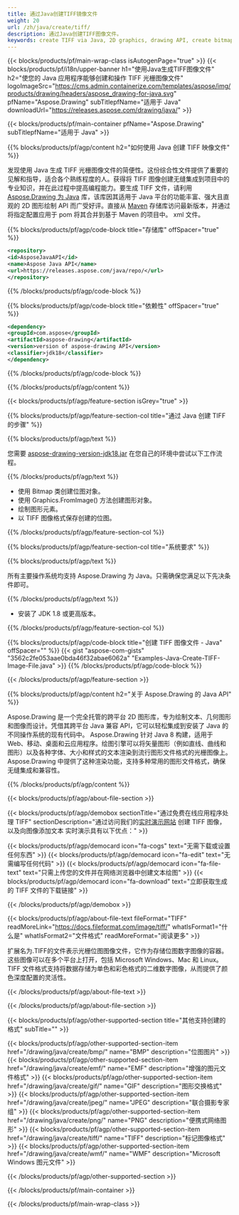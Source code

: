 ```yaml
---
title: 通过Java创建TIFF镜像文件
weight: 20
url: /zh/java/create/tiff/
description: 通过Java创建TIFF图像文件。
keywords: create TIFF via Java, 2D graphics, drawing API, create bitmap in Java, Drawing 适用于 Java, save bitmap, save TIFF image, cross-platform 2D graphic library, Bitmap class, vector graphics drawing, draw text, rendering raster images, TIFF image file
---
```


{{< blocks/products/pf/main-wrap-class isAutogenPage="true" >}}
{{< blocks/products/pf/i18n/upper-banner h1="使用Java生成TIFF图像文件" h2="使您的 Java 应用程序能够创建和操作 TIFF 光栅图像文件" logoImageSrc="https://cms.admin.containerize.com/templates/aspose/img/products/drawing/headers/aspose_drawing-for-java.svg" pfName="Aspose.Drawing" subTitlepfName="适用于 Java" downloadUrl="https://releases.aspose.com/drawing/java/" >}}

{{< blocks/products/pf/main-container pfName="Aspose.Drawing" subTitlepfName="适用于 Java" >}}


{{% blocks/products/pf/agp/content h2="如何使用 Java 创建 TIFF 映像文件" %}}

发现使用 Java 生成 TIFF 光栅图像文件的简便性。这份综合性文件提供了重要的见解和指导，适合各个熟练程度的人。获得将 TIFF 图像创建无缝集成到项目中的专业知识，并在此过程中提高编程能力。要生成 TIFF 文件，请利用 [Aspose.Drawing 为 Java](https://products.aspose.com/drawing/java) 库，该库因其适用于 Java 平台的功能丰富、强大且直观的 2D 图形绘制 API 而广受好评。直接从 [Maven](https://releases.aspose.com/java/repo/com/aspose/aspose-drawing/) 存储库访问最新版本，并通过将指定配置应用于 pom 将其合并到基于 Maven 的项目中。 xml 文件。

{{% blocks/products/pf/agp/code-block title="存储库" offSpacer="true" %}}

```xml
<repository>
<id>AsposeJavaAPI</id>
<name>Aspose Java API</name>
<url>https://releases.aspose.com/java/repo/</url>
</repository>
```

{{% /blocks/products/pf/agp/code-block %}}

{{% blocks/products/pf/agp/code-block title="依赖性" offSpacer="true" %}}

```xml
<dependency>
<groupId>com.aspose</groupId>
<artifactId>aspose-drawing</artifactId>
<version>version of aspose-drawing API</version>
<classifier>jdk18</classifier>
</dependency>
```

{{% /blocks/products/pf/agp/code-block %}}

{{% /blocks/products/pf/agp/content %}}


{{< blocks/products/pf/agp/feature-section isGrey="true" >}}

{{% blocks/products/pf/agp/feature-section-col title="通过 Java 创建 TIFF 的步骤" %}}

{{% blocks/products/pf/agp/text %}}

您需要 [aspose-drawing-version-jdk18.jar](https://releases.aspose.com/drawing/java/) 在您自己的环境中尝试以下工作流程。

{{% /blocks/products/pf/agp/text %}}

+ 使用 Bitmap 类创建位图对象。
+ 使用 Graphics.FromImage() 方法创建图形对象。
+ 绘制图形元素。
+ 以 TIFF 图像格式保存创建的位图。

{{% /blocks/products/pf/agp/feature-section-col %}}

{{% blocks/products/pf/agp/feature-section-col title="系统要求" %}}

{{% blocks/products/pf/agp/text %}}

所有主要操作系统均支持 Aspose.Drawing 为 Java。只需确保您满足以下先决条件即可。

{{% /blocks/products/pf/agp/text %}}

- 安装了 JDK 1.8 或更高版本。

{{% /blocks/products/pf/agp/feature-section-col %}}

{{% blocks/products/pf/agp/code-block title="创建 TIFF 图像文件 - Java" offSpacer="" %}}
{{< gist "aspose-com-gists" "3562c2fe053aae0bda46f32abae6062a" "Examples-Java-Create-TIFF-Image-File.java" >}}
{{% /blocks/products/pf/agp/code-block %}}

{{< /blocks/products/pf/agp/feature-section >}}


<!-- aboutfile Starts -->

{{% blocks/products/pf/agp/content h2="关于 Aspose.Drawing 的 Java API" %}}

Aspose.Drawing 是一个完全托管的跨平台 2D 图形库，专为绘制文本、几何图形和图像而设计。凭借其跨平台 Java 兼容 API，它可以轻松集成到安装了 Java 的不同操作系统的现有代码中。 Aspose.Drawing 针对 Java 8 构建，适用于 Web、移动、桌面和云应用程序。绘图引擎可以将矢量图形（例如直线、曲线和图形）以及各种字体、大小和样式的文本渲染到流行图形文件格式的光栅图像上。 Aspose.Drawing 中提供了这种渲染功能，支持多种常用的图形文件格式，确保无缝集成和兼容性。

{{% /blocks/products/pf/agp/content %}}


{{< blocks/products/pf/agp/about-file-section >}}

{{< blocks/products/pf/agp/demobox sectionTitle="通过免费在线应用程序处理 TIFF" sectionDescription="通过访问我们的[实时演示网站](https://products.aspose.app/drawing) 创建 TIFF 图像，以及向图像添加文本 实时演示具有以下优点：" >}}

{{< blocks/products/pf/agp/democard icon="fa-cogs" text="无需下载或设置任何东西" >}}
{{< blocks/products/pf/agp/democard icon="fa-edit" text="无需编写任何代码" >}}
{{< blocks/products/pf/agp/democard icon="fa-file-text" text="只需上传您的文件并在网络浏览器中创建文本绘图" >}}
{{< blocks/products/pf/agp/democard icon="fa-download" text="立即获取生成的 TIFF 文件的下载链接" >}}

{{< /blocks/products/pf/agp/demobox >}}

{{< blocks/products/pf/agp/about-file-text fileFormat="TIFF" readMoreLink="https://docs.fileformat.com/image/tiff/" whatIsFormat1="什么是" whatIsFormat2="文件格式" readMoreFormat="阅读更多" >}}

扩展名为.TIFF的文件表示光栅位图图像文件，它作为存储位图数字图像的容器。这些图像可以在多个平台上打开，包括 Microsoft Windows、Mac 和 Linux。 TIFF 文件格式支持将数据存储为单色和彩色格式的二维数字图像，从而提供了颜色深度配置的灵活性。

{{< /blocks/products/pf/agp/about-file-text >}}

{{< /blocks/products/pf/agp/about-file-section >}}

<!-- aboutfile Ends -->


{{< blocks/products/pf/agp/other-supported-section title="其他支持创建的格式" subTitle="" >}}

{{< blocks/products/pf/agp/other-supported-section-item href="/drawing/java/create/bmp/" name="BMP" description="位图图片" >}}
{{< blocks/products/pf/agp/other-supported-section-item href="/drawing/java/create/emf/" name="EMF" description="增强的图元文件格式" >}}
{{< blocks/products/pf/agp/other-supported-section-item href="/drawing/java/create/gif/" name="GIF" description="图形交换格式" >}}
{{< blocks/products/pf/agp/other-supported-section-item href="/drawing/java/create/jpeg/" name="JPEG" description="联合摄影专家组" >}}
{{< blocks/products/pf/agp/other-supported-section-item href="/drawing/java/create/png/" name="PNG" description="便携式网络图形" >}}
{{< blocks/products/pf/agp/other-supported-section-item href="/drawing/java/create/tiff/" name="TIFF" description="标记图像格式" >}}
{{< blocks/products/pf/agp/other-supported-section-item href="/drawing/java/create/wmf/" name="WMF" description="Microsoft Windows 图元文件" >}}


{{< /blocks/products/pf/agp/other-supported-section >}}

{{< /blocks/products/pf/main-container >}}

{{< /blocks/products/pf/main-wrap-class >}}
